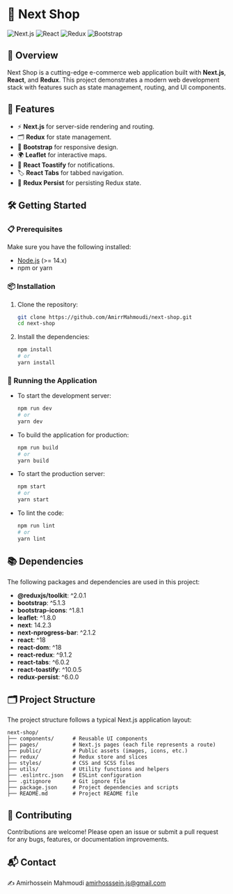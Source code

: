 
# 🛒 Next Shop

![Next.js](https://img.shields.io/badge/Next.js-000000?style=for-the-badge&logo=next.js&logoColor=white)
![React](https://img.shields.io/badge/React-20232A?style=for-the-badge&logo=react&logoColor=61DAFB)
![Redux](https://img.shields.io/badge/Redux-764ABC?style=for-the-badge&logo=redux&logoColor=white)
![Bootstrap](https://img.shields.io/badge/Bootstrap-563D7C?style=for-the-badge&logo=bootstrap&logoColor=white)

## 📝 Overview
Next Shop is a cutting-edge e-commerce web application built with **Next.js**, **React**, and **Redux**. This project demonstrates a modern web development stack with features such as state management, routing, and UI components.

## 🚀 Features
- ⚡ **Next.js** for server-side rendering and routing.
- 🗂️ **Redux** for state management.
- 💅 **Bootstrap** for responsive design.
- 🌍 **Leaflet** for interactive maps.
- 🔔 **React Toastify** for notifications.
- 🏷️ **React Tabs** for tabbed navigation.
- 💾 **Redux Persist** for persisting Redux state.

## 🛠️ Getting Started

### 📋 Prerequisites
Make sure you have the following installed:
- [Node.js](https://nodejs.org/) (>= 14.x)
- npm or yarn

### 📦 Installation
1. Clone the repository:
   ```bash
   git clone https://github.com/AmirrMahmoudi/next-shop.git
   cd next-shop
   ```

2. Install the dependencies:
   ```bash
   npm install
   # or
   yarn install
   ```

### 🚴 Running the Application
- To start the development server:
  ```bash
  npm run dev
  # or
  yarn dev
  ```

- To build the application for production:
  ```bash
  npm run build
  # or
  yarn build
  ```

- To start the production server:
  ```bash
  npm start
  # or
  yarn start
  ```

- To lint the code:
  ```bash
  npm run lint
  # or
  yarn lint
  ```

## 📚 Dependencies
The following packages and dependencies are used in this project:

- **@reduxjs/toolkit**: ^2.0.1
- **bootstrap**: ^5.1.3
- **bootstrap-icons**: ^1.8.1
- **leaflet**: ^1.8.0
- **next**: 14.2.3
- **next-nprogress-bar**: ^2.1.2
- **react**: ^18
- **react-dom**: ^18
- **react-redux**: ^9.1.2
- **react-tabs**: ^6.0.2
- **react-toastify**: ^10.0.5
- **redux-persist**: ^6.0.0

## 🗂️ Project Structure
The project structure follows a typical Next.js application layout:

```
next-shop/
├── components/      # Reusable UI components
├── pages/           # Next.js pages (each file represents a route)
├── public/          # Public assets (images, icons, etc.)
├── redux/           # Redux store and slices
├── styles/          # CSS and SCSS files
├── utils/           # Utility functions and helpers
├── .eslintrc.json   # ESLint configuration
├── .gitignore       # Git ignore file
├── package.json     # Project dependencies and scripts
├── README.md        # Project README file
```

## 🤝 Contributing
Contributions are welcome! Please open an issue or submit a pull request for any bugs, features, or documentation improvements.


## 📬 Contact
 ✍️ Amirhossein Mahmoudi amirhosssein.js@gmail.com  
```
